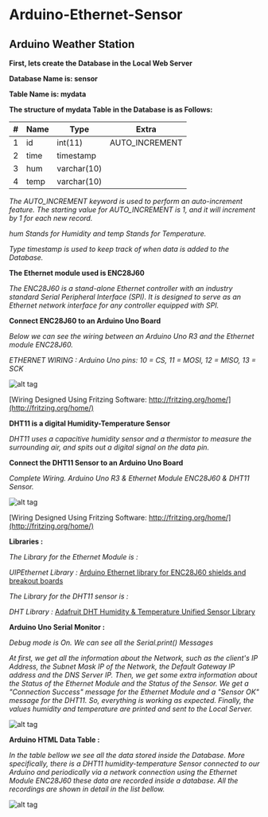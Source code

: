 # Arduino-Ethernet-Sensor

## Arduino Weather Station

**First, lets create the Database in the Local Web Server**

**Database Name is: sensor**

**Table Name is: mydata**

**The structure of mydata Table in the Database is as Follows:**

| # | Name    | Type          | Extra        |
|---|---------|---------------|--------------|
|1  |id       |int(11)        |AUTO_INCREMENT|
|2  |time     |timestamp      |              |
|3  |hum      |varchar(10)    |              |
|4  |temp     |varchar(10)    |              |

*The AUTO_INCREMENT keyword is used to perform an auto-increment feature. The starting value for AUTO_INCREMENT is 1, and it will increment by 1 for each new record.*

*hum Stands for Humidity and temp Stands for Temperature.*

*Type timestamp is used to keep track of when data is added to the Database.*

**The Ethernet module used is ENC28J60**

*The  ENC28J60  is  a  stand-alone  Ethernet  controller
with  an  industry  standard  Serial  Peripheral  Interface
(SPI).  It  is  designed  to  serve  as  an  Ethernet  network
interface for any controller equipped with SPI.*

**Connect ENC28J60 to an Arduino Uno Board**

*Below we can see the wiring between an Arduino Uno R3 and the Ethernet module ENC28J60.*

*ETHERNET WIRING :
Arduino Uno pins: 10 = CS, 11 = MOSI, 12 = MISO, 13 = SCK*

![alt tag](screenshots/wiringEthernet.png "Sensor Wiring")

[Wiring Designed Using Fritzing Software: http://fritzing.org/home/](http://fritzing.org/home/)

**DHT11 is a digital Humidity-Temperature Sensor**

*DHT11 uses a capacitive humidity sensor and a thermistor to measure the surrounding air, and spits out a digital signal on the data pin.*

**Connect the DHT11 Sensor to an Arduino Uno Board**

*Complete Wiring. Arduino Uno R3 & Ethernet Module ENC28J60 & DHT11 Sensor.*

![alt tag](screenshots/wiringSensor.png "Sensor Wiring")

[Wiring Designed Using Fritzing Software: http://fritzing.org/home/](http://fritzing.org/home/)

**Libraries :**

*The Library for the Ethernet Module is :*

*UIPEthernet Library :* [Arduino Ethernet library for ENC28J60 shields and breakout boards](https://github.com/ntruchsess/arduino_uip/)

*The Library for the DHT11 sensor is :*

*DHT Library :* [Adafruit DHT Humidity & Temperature Unified Sensor Library](https://github.com/adafruit/DHT-sensor-library)

**Arduino Uno Serial Monitor :**

*Debug mode is On. We can see all the Serial.print() Messages*

*At first, we get all the information about the Network, such as the client's IP Address, the Subnet Mask IP of the Network, the Default Gateway IP address and the DNS Server IP. Then, we get some extra information about the Status of the Ethernet Module and the Status of the Sensor. We get a "Connection Success" message for the Ethernet Module and a "Sensor OK" message for the DHT11. So, everything is working as expected. Finally, the values humidity and temperature are printed and sent to the Local Server.*

![alt tag](screenshots/serial_Monitor.png "Sensor Monitor")

**Arduino HTML Data Table :**

*In the table bellow we see all the data stored inside the Database. More specifically, there is a DHT11 humidity-temperature Sensor connected to our Arduino and periodically via a network connection using the Ethernet Module ENC28J60 these data are recorded inside a database. All the recordings are shown in detail in the list bellow.*

![alt tag](screenshots/dataTable.png "Data Table")
